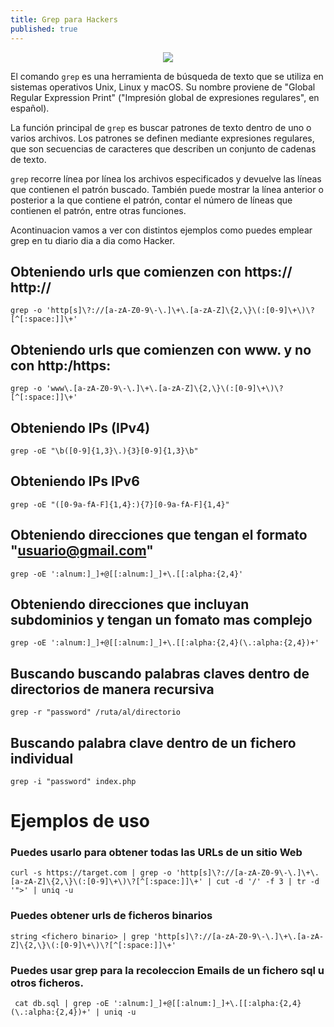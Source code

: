 ```yaml
---
title: Grep para Hackers
published: true
---
```


<center><img src="https://i.ibb.co/84M3SLP/maxresdefault-1.png"></center>

El comando `grep` es una herramienta de búsqueda de texto que se utiliza en sistemas operativos Unix, Linux y macOS. Su nombre proviene de "Global Regular Expression Print" ("Impresión global de expresiones regulares", en español).

La función principal de `grep` es buscar patrones de texto dentro de uno o varios archivos. Los patrones se definen mediante expresiones regulares, que son secuencias de caracteres que describen un conjunto de cadenas de texto.

`grep` recorre línea por línea los archivos especificados y devuelve las líneas que contienen el patrón buscado. También puede mostrar la línea anterior o posterior a la que contiene el patrón, contar el número de líneas que contienen el patrón, entre otras funciones.

Acontinuacion vamos a ver con distintos ejemplos como puedes emplear grep en tu diario dia a dia como Hacker.

## Obteniendo urls que comienzen con https:// http://

``` grep -o 'http[s]\?://[a-zA-Z0-9\-\.]\+\.[a-zA-Z]\{2,\}\(:[0-9]\+\)\?[^[:space:]]\+'  ``` 

## Obteniendo urls que comienzen con www. y no con http:/https:

``` grep -o 'www\.[a-zA-Z0-9\-\.]\+\.[a-zA-Z]\{2,\}\(:[0-9]\+\)\?[^[:space:]]\+' ```


## Obteniendo IPs (IPv4) 

```grep -oE "\b([0-9]{1,3}\.){3}[0-9]{1,3}\b" ```


## Obteniendo IPs IPv6

```grep -oE "([0-9a-fA-F]{1,4}:){7}[0-9a-fA-F]{1,4}"```


## Obteniendo direcciones que tengan el formato "usuario@gmail.com"

```grep -oE ':alnum:]_]+@[[:alnum:]_]+\.[[:alpha:{2,4}' ```

## Obteniendo direcciones que incluyan subdominios y tengan un fomato mas complejo

```grep -oE ':alnum:]_]+@[[:alnum:]_]+\.[[:alpha:{2,4}(\.:alpha:{2,4})+'```


## Buscando buscando palabras claves dentro de directorios de manera recursiva

```grep -r "password" /ruta/al/directorio```


## Buscando palabra clave dentro de un fichero individual

```grep -i "password" index.php```


# Ejemplos de uso


### Puedes usarlo para obtener todas las URLs de un sitio Web

```curl -s https://target.com | grep -o 'http[s]\?://[a-zA-Z0-9\-\.]\+\.[a-zA-Z]\{2,\}\(:[0-9]\+\)\?[^[:space:]]\+' | cut -d '/' -f 3 | tr -d '">' | uniq -u```

### Puedes obtener urls de ficheros binarios

```string <fichero binario> | grep 'http[s]\?://[a-zA-Z0-9\-\.]\+\.[a-zA-Z]\{2,\}\(:[0-9]\+\)\?[^[:space:]]\+' ``` 

### Puedes usar grep para la recoleccion Emails de un fichero sql u otros ficheros.

``` cat db.sql | grep -oE ':alnum:]_]+@[[:alnum:]_]+\.[[:alpha:{2,4}(\.:alpha:{2,4})+' | uniq -u```

